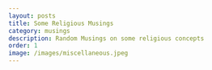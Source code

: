 ```yaml
---
layout: posts
title: Some Religious Musings
category: musings
description: Random Musings on some religious concepts
order: 1
image: /images/miscellaneous.jpeg
---
```



